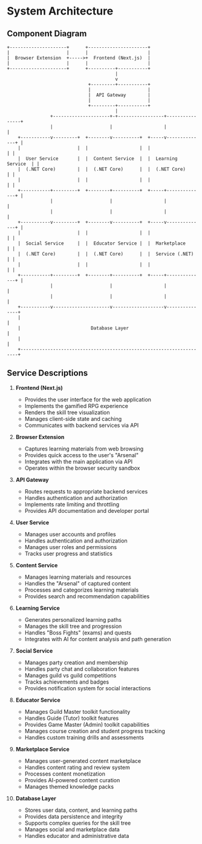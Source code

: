# System Architecture

## Component Diagram

```
+---------------------+      +----------------------+
|                     |      |                      |
|  Browser Extension  +----->+  Frontend (Next.js)  |
|                     |      |                      |
+---------------------+      +----------+-----------+
                                        |
                                        v
                              +---------+-----------+
                              |                     |
                              |  API Gateway        |
                              |                     |
                              +---------+-----------+
                                        |
                +---------------------+-+-----------------+----------------+
                |                     |                   |                |
    +-----------v---------+  +--------v----------+  +-----v--------------+ |
    |                     |  |                   |  |                    | |
    |  User Service       |  |  Content Service  |  |  Learning Service  | |
    |  (.NET Core)        |  |  (.NET Core)      |  |  (.NET Core)       | |
    |                     |  |                   |  |                    | |
    +-----------+---------+  +--------+----------+  +-----+--------------+ |
                |                     |                   |                |
                |                     |                   |                |
    +-----------v---------+  +--------v----------+  +-----v--------------+ |
    |                     |  |                   |  |                    | |
    |  Social Service     |  |  Educator Service |  |  Marketplace       | |
    |  (.NET Core)        |  |  (.NET Core)      |  |  Service (.NET)    | |
    |                     |  |                   |  |                    | |
    +-----------+---------+  +--------+----------+  +-----+--------------+ |
                |                     |                   |                |
                |                     |                   |                |
    +-----------v---------------------v-------------------v---------------+
    |                                                                     |
    |                          Database Layer                             |
    |                                                                     |
    +---------------------------------------------------------------------+
```

## Service Descriptions

1. **Frontend (Next.js)**
   - Provides the user interface for the web application
   - Implements the gamified RPG experience
   - Renders the skill tree visualization
   - Manages client-side state and caching
   - Communicates with backend services via API

2. **Browser Extension**
   - Captures learning materials from web browsing
   - Provides quick access to the user's "Arsenal"
   - Integrates with the main application via API
   - Operates within the browser security sandbox

3. **API Gateway**
   - Routes requests to appropriate backend services
   - Handles authentication and authorization
   - Implements rate limiting and throttling
   - Provides API documentation and developer portal

4. **User Service**
   - Manages user accounts and profiles
   - Handles authentication and authorization
   - Manages user roles and permissions
   - Tracks user progress and statistics

5. **Content Service**
   - Manages learning materials and resources
   - Handles the "Arsenal" of captured content
   - Processes and categorizes learning materials
   - Provides search and recommendation capabilities

6. **Learning Service**
   - Generates personalized learning paths
   - Manages the skill tree and progression
   - Handles "Boss Fights" (exams) and quests
   - Integrates with AI for content analysis and path generation

7. **Social Service**
   - Manages party creation and membership
   - Handles party chat and collaboration features
   - Manages guild vs guild competitions
   - Tracks achievements and badges
   - Provides notification system for social interactions

8. **Educator Service**
   - Manages Guild Master toolkit functionality
   - Handles Guide (Tutor) toolkit features
   - Provides Game Master (Admin) toolkit capabilities
   - Manages course creation and student progress tracking
   - Handles custom training drills and assessments

9. **Marketplace Service**
   - Manages user-generated content marketplace
   - Handles content rating and review system
   - Processes content monetization
   - Provides AI-powered content curation
   - Manages themed knowledge packs

10. **Database Layer**
    - Stores user data, content, and learning paths
    - Provides data persistence and integrity
    - Supports complex queries for the skill tree
    - Manages social and marketplace data
    - Handles educator and administrative data